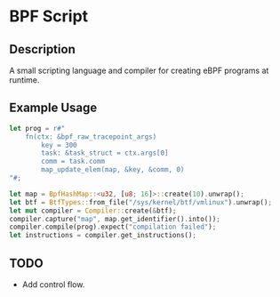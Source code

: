 # BPF Script

## Description
A small scripting language and compiler for creating eBPF programs at runtime.

## Example Usage
```rust
let prog = r#"
    fn(ctx: &bpf_raw_tracepoint_args)
        key = 300
        task: &task_struct = ctx.args[0]
        comm = task.comm
        map_update_elem(map, &key, &comm, 0)
"#;

let map = BpfHashMap::<u32, [u8; 16]>::create(10).unwrap();
let btf = BtfTypes::from_file("/sys/kernel/btf/vmlinux").unwrap();
let mut compiler = Compiler::create(&btf);
compiler.capture("map", map.get_identifier().into());
compiler.compile(prog).expect("compilation failed");
let instructions = compiler.get_instructions();
```

## TODO
- Add control flow.
